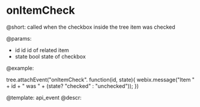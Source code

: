 onItemCheck
=============


@short: called when the checkbox inside the tree item was checked
	
@params:
- id		id		id of related item
- state		bool	state of checkbox

@example:

tree.attachEvent("onItemCheck". function(id, state){
    webix.message("Item " + id + " was " + (state? "checked" : "unchecked"));
})

@template:	api_event
@descr:
